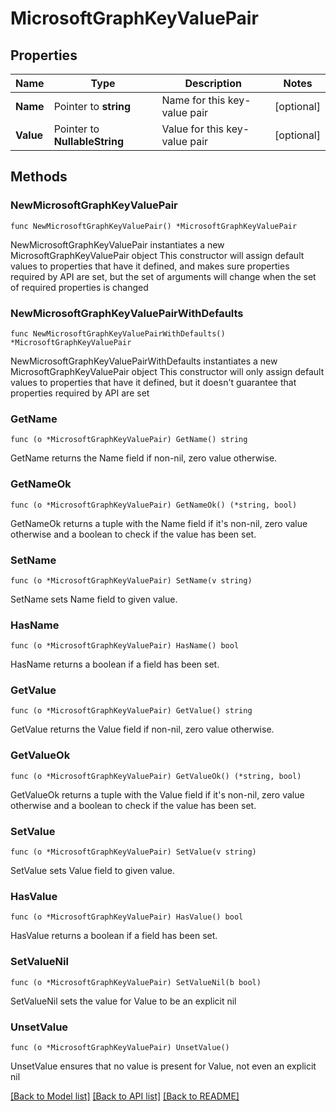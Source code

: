 # MicrosoftGraphKeyValuePair

## Properties

Name | Type | Description | Notes
------------ | ------------- | ------------- | -------------
**Name** | Pointer to **string** | Name for this key-value pair | [optional] 
**Value** | Pointer to **NullableString** | Value for this key-value pair | [optional] 

## Methods

### NewMicrosoftGraphKeyValuePair

`func NewMicrosoftGraphKeyValuePair() *MicrosoftGraphKeyValuePair`

NewMicrosoftGraphKeyValuePair instantiates a new MicrosoftGraphKeyValuePair object
This constructor will assign default values to properties that have it defined,
and makes sure properties required by API are set, but the set of arguments
will change when the set of required properties is changed

### NewMicrosoftGraphKeyValuePairWithDefaults

`func NewMicrosoftGraphKeyValuePairWithDefaults() *MicrosoftGraphKeyValuePair`

NewMicrosoftGraphKeyValuePairWithDefaults instantiates a new MicrosoftGraphKeyValuePair object
This constructor will only assign default values to properties that have it defined,
but it doesn't guarantee that properties required by API are set

### GetName

`func (o *MicrosoftGraphKeyValuePair) GetName() string`

GetName returns the Name field if non-nil, zero value otherwise.

### GetNameOk

`func (o *MicrosoftGraphKeyValuePair) GetNameOk() (*string, bool)`

GetNameOk returns a tuple with the Name field if it's non-nil, zero value otherwise
and a boolean to check if the value has been set.

### SetName

`func (o *MicrosoftGraphKeyValuePair) SetName(v string)`

SetName sets Name field to given value.

### HasName

`func (o *MicrosoftGraphKeyValuePair) HasName() bool`

HasName returns a boolean if a field has been set.

### GetValue

`func (o *MicrosoftGraphKeyValuePair) GetValue() string`

GetValue returns the Value field if non-nil, zero value otherwise.

### GetValueOk

`func (o *MicrosoftGraphKeyValuePair) GetValueOk() (*string, bool)`

GetValueOk returns a tuple with the Value field if it's non-nil, zero value otherwise
and a boolean to check if the value has been set.

### SetValue

`func (o *MicrosoftGraphKeyValuePair) SetValue(v string)`

SetValue sets Value field to given value.

### HasValue

`func (o *MicrosoftGraphKeyValuePair) HasValue() bool`

HasValue returns a boolean if a field has been set.

### SetValueNil

`func (o *MicrosoftGraphKeyValuePair) SetValueNil(b bool)`

 SetValueNil sets the value for Value to be an explicit nil

### UnsetValue
`func (o *MicrosoftGraphKeyValuePair) UnsetValue()`

UnsetValue ensures that no value is present for Value, not even an explicit nil

[[Back to Model list]](../README.md#documentation-for-models) [[Back to API list]](../README.md#documentation-for-api-endpoints) [[Back to README]](../README.md)


